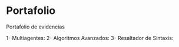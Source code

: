 # Portafolio
Portafolio de evidencias

1- Multiagentes:
2- Algoritmos Avanzados:
3- Resaltador de Sintaxis:
